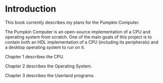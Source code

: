 # Introduction

This book currently describes my plans for the Pumpkin Computer.

The Pumpkin Computer is an open-source implementation of a CPU and operating system from scratch. One of the main goals of this project is to contain both an HDL implementation of
a CPU (including its peripherals) and a desktop operating system to run on it.

Chapter 1 describes the CPU.

Chapter 2 describes the Operating System.

Chapter 3 describes the Userland programs.
